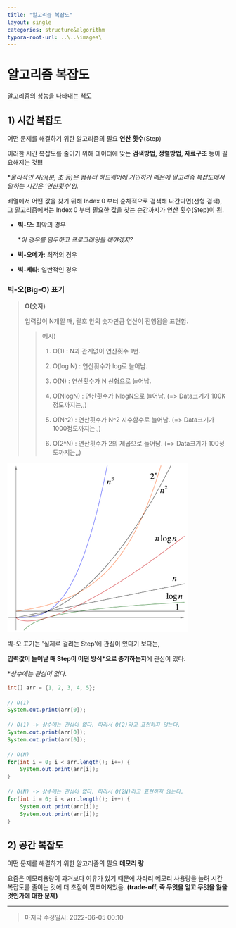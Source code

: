 ```yaml
---
title: "알고리즘 복잡도"
layout: single
categories: structure&algorithm
typora-root-url: ..\..\images\
---
```


# 알고리즘 복잡도

알고리즘의 성능을 나타내는 척도



## 1) 시간 복잡도

어떤 문제를 해결하기 위한 알고리즘의 필요 **연산 횟수**(Step)

이러한 시간 복잡도를 줄이기 위해 데이터에 맞는 **검색방법, 정렬방법, 자료구조** 등이 필요해지는 것!!!

**물리적인 시간(분, 초 등)은 컴퓨터 하드웨어에 기인하기 때문에 알고리즘 복잡도에서 말하는 시간은 '연산횟수'임.*

배열에서 어떤 값을 찾기 위해 Index 0 부터 순차적으로 검색해 나간다면(선형 검색), 그 알고리즘에서는 Index 0 부터 필요한 값을 찾는 순간까지가 연산 횟수(Step)이 됨.

- **빅-오:** 최악의 경우   

  **이 경우를 염두하고 프로그래밍을 해야겠지?*

- **빅-오메가:** 최적의 경우

- **빅-세타:** 일반적인 경우



### 빅-오(Big-O) 표기

> **O(숫자)**
>
> 입력값이 N개일 때, 괄호 안의 숫자만큼 연산이 진행됨을 표현함.
>
> > 예시)
> >
> > 1) O(1) :  N과 관계없이 연산횟수 1번.
> >    
> > 2) O(log N) : 연산횟수가 log로 늘어남.
> >    
> > 3) O(N) : 연산횟수가 N 선형으로 늘어남.
> >    
> > 4) O(NlogN) : 연산횟수가 NlogN으로 늘어남. (=> Data크기가 100K정도까지는,,)
> >    
> > 5) O(N^2) : 연산횟수가 N^2 지수함수로 늘어남. (=> Data크기가 1000정도까지는,,)
> >    
> > 6) O(2^N) : 연산횟수가 2의 제곱으로 늘어남. (=> Data크기가 100정도까지는,,)

<img src="..\..\images\time-complexity.png" alt="time-complexity" style="zoom:50%;" />

빅-오 표기는 '실제로 걸리는 Step'에 관심이 있다기 보다는, 

**입력값이 늘어날 때 Step이 어떤 방식*으로 증가하는지**에 관심이 있다.

**상수에는 관심이 없다*.

```java
int[] arr = {1, 2, 3, 4, 5};

// O(1)
System.out.print(arr[0]);

// O(1) -> 상수에는 관심이 없다. 따라서 O(2)라고 표현하지 않는다.
System.out.print(arr[0]);
System.out.print(arr[0]);

// O(N)
for(int i = 0; i < arr.length(); i++) {
    System.out.print(arr[i]);
}

// O(N) -> 상수에는 관심이 없다. 따라서 O(2N)라고 표현하지 않는다.
for(int i = 0; i < arr.length(); i++) {
    System.out.print(arr[i]);
    System.out.print(arr[i]);
}
```



## 2) 공간 복잡도

어떤 문제를 해결하기 위한 알고리즘의 필요 **메모리 량**

요즘은 메모리용량이 과거보다 여유가 있기 때문에 차라리 메모리 사용량을 늘려 시간 복잡도를 줄이는 것에 더 초점이 맞추어져있음. **(trade-off, 즉 무엇을 얻고 무엇을 잃을 것인가에 대한 문제)**

------

> 마지막 수정일시: 2022-06-05 00:10